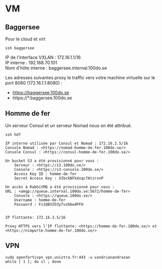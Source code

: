 # VM

## Baggersee
Pour le cloud et virt

    ssh baggersee

IP de l'interface VXLAN : 172.16.1.1/16  
IP interne : 192.168.70.101  
Nom d'hôte interne : baggersee.internal.100do.se  

Les adresses suivantes proxy le traffic vers votre machine virtuelle sur le port 8080 (172.16.1.1:8080) :  

 - https://baggersee.100do.se
 - https://*.baggersee.100do.se

## Homme de fer
Un serveur Consul et un serveur Nomad nous on été attribué.

    ssh hdf

    IP interne utilisée par Consul et Nomad : 172.16.2.5/16
    Console Nomad : <https://nomad-homme-de-fer.100do.se/>
    Console Consul : <https://consul-homme-de-fer.100do.se/>

    Un bucket S3 a été provisionné pour vous :
        Serveur : <https://s3.100do.se/>
        Console : <https://s3-console.100do.se/>
        Access Key ID : homme-de-fer
        Secret Access Key : XIbckNFkdxqc7AtzrxnP

    Un accès à RabbitMQ a été provisionné pour vous :
    URL : <amqp://queue.internal.100do.se:5672/homme-de-fer>
        Console : <https://queue.100do.se/>
        Username : homme-de-fer
        Password : Fs1QBVZO3yTvzbbwdPFH


    IP flottante: 172.16.3.5/16

    Proxy HTTPS vers l'IP flottante: <https://homme-de-fer.100do.se/> et <https://nimporte.homme-de-fer.100do.se/>

## VPN 
    
    sudo openfortivpn vpn.unistra.fr:443 -u vandrianandrasan  
    while [ 1 ]; do sl ; done 
    

